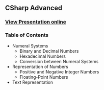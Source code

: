 ## CSharp Advanced
### [View Presentation online](https://rawgit.com/TelerikAcademy/CSharp%20Advanced/slides/index.html)
### Table of Contents
- Numeral Systems
  - Binary and Decimal Numbers
  - Hexadecimal Numbers
  - Conversion between Numeral Systems
- Representation of Numbers
  - Positive and Negative Integer Numbers
  - Floating-Point Numbers
- Text Representation